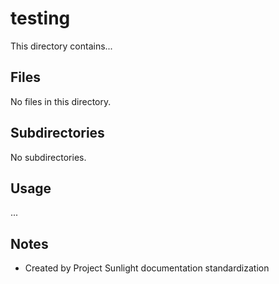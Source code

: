 # testing

This directory contains...

## Files

No files in this directory.

## Subdirectories

No subdirectories.

## Usage

...

## Notes

- Created by Project Sunlight documentation standardization
